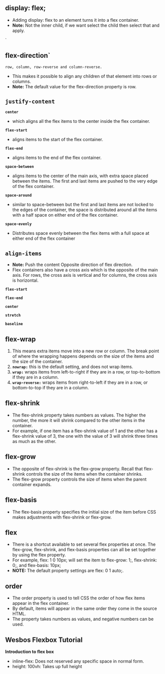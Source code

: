     

## display: flex;

 - Adding display: flex to an element turns it into a flex container.
 - **Note:** Not the inner child, if we want select the child then select that and apply.

`

## flex-direction`

    row, column, row-reverse and column-reverse.

 - This makes it possible to align any children of that element into rows or columns.
 - **Note:** The default value for the flex-direction property is row.

## **`justify-content`**

**`center`** 

 - which aligns all the flex items to the center inside the flex
   container.

    

 **`flex-start`**
 - aligns items to the start of the flex container.

    
**`flex-end`**
 - aligns items to the end of the flex container.

    
**`space-between`** 
 - aligns items to the center of the main axis, with extra space
   placed between the items. The first and last items are pushed to the
   very edge of the flex container.

**`space-around`**
   

 - similar to space-between but the first and last items are not locked to the edges of the container, the space is distributed around all the items with a half space on either end of the flex container.

**`space-evenly`**

 - Distributes space evenly between the flex items with a full space at either end of the flex container

## `align-items`

 - **Note:** Push the content Opposite direction of flex direction.
 - Flex containers also have a cross axis which is the opposite of the main axis. For rows, the cross axis is vertical and for columns, the cross axis is horizontal.
 

**`flex-start`**

**`flex-end`**

  **`center`**
  
 **`stretch`**
 
 **`baseline`**


## flex-wrap

    

 1. This means extra items move into a new row or column. The break point of where the wrapping happens depends on the size of the items and the size of the container.
 2. **`nowrap:`** this is the default setting, and does not wrap items.
 3. **`wrap:`** wraps items from left-to-right if they are in a row, or top-to-bottom if they are in a column.
 4. **`wrap-reverse:`** wraps items from right-to-left if they are in a row, or bottom-to-top if they are in a column.

## flex-shrink

 - The flex-shrink property takes numbers as values. The higher the number, the more it will shrink compared to the other items in the container. 
 - For example, if one item has a flex-shrink value of 1 and the other has a flex-shrink value of 3, the one with the value of 3 will shrink three times as much as the other.

## flex-grow

 - The opposite of flex-shrink is the flex-grow property. Recall that flex-shrink controls the size of the items when the container shrinks. 
 - The flex-grow property controls the size of items when the parent container expands.
## flex-basis
 - The flex-basis property specifies the initial size of the item before
   CSS makes adjustments with flex-shrink or flex-grow.
## flex
 - There is a shortcut available to set several flex properties at once. The flex-grow, flex-shrink, and flex-basis properties can all be set together by using the flex property.
 - For example, flex: 1 0 10px; will set the item to flex-grow: 1;, flex-shrink: 0;, and flex-basis: 10px;
 - **NOTE:** The default property settings are flex: 0 1 auto;.
## order
 - The order property is used to tell CSS the order of how flex items appear in the flex container. 
 - By default, items will appear in the same order they come in the source HTML. 
 - The property takes numbers as values, and negative numbers can be used.


## Wesbos Flexbox Tutorial
**Introduction to  flex box**

 - inline-flex: Does not reserved any specific space in normal form.
 - height: 100vh: Takes up full height

<!--stackedit_data:
eyJoaXN0b3J5IjpbLTQ5MjAwNzE4OSwxNzAxNjU1MjY2LC0xMj
E1OTU5Mjc5XX0=
-->